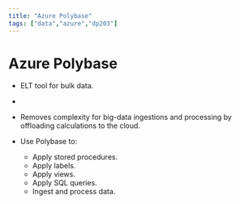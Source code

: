 ```yaml
---
title: "Azure Polybase"
tags: ["data","azure","dp203"]
---
```


# Azure Polybase

- ELT tool for bulk data.
-
- Removes complexity for big-data ingestions and processing by offloading calculations to the cloud.

- Use Polybase to:
    - Apply stored procedures.
    - Apply labels.
    - Apply views.
    - Apply SQL queries.
    - Ingest and process data.

